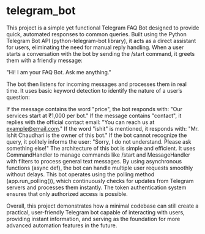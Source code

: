 # telegram_bot
This project is a simple yet functional Telegram FAQ Bot designed to provide quick, automated responses to common queries. Built using the Python Telegram Bot API (python-telegram-bot library), it acts as a direct assistant for users, eliminating the need for manual reply handling.
When a user starts a conversation with the bot by sending the /start command, it greets them with a friendly message:

"Hi! I am your FAQ Bot. Ask me anything."

The bot then listens for incoming messages and processes them in real time. It uses basic keyword detection to identify the nature of a user’s question:

If the message contains the word "price", the bot responds with:
"Our services start at ₹1,000 per bot."
If the message contains "contact", it replies with the official contact email:
"You can reach us at example@email.com."
If the word "ishit" is mentioned, it responds with:
"Mr. Ishit Chaudhari is the owner of this bot."
If the bot cannot recognize the query, it politely informs the user:
"Sorry, I do not understand. Please ask something else!"
The architecture of this bot is simple and efficient. It uses CommandHandler to manage commands like /start and MessageHandler with filters to process general text messages. By using asynchronous functions (async def), the bot can handle multiple user requests smoothly without delays.
This bot operates using the polling method (app.run_polling()), which continuously checks for updates from Telegram servers and processes them instantly. The token authentication system ensures that only authorized access is possible.

Overall, this project demonstrates how a minimal codebase can still create a practical, user-friendly Telegram bot capable of interacting with users, providing instant information, and serving as the foundation for more advanced automation features in the future.
